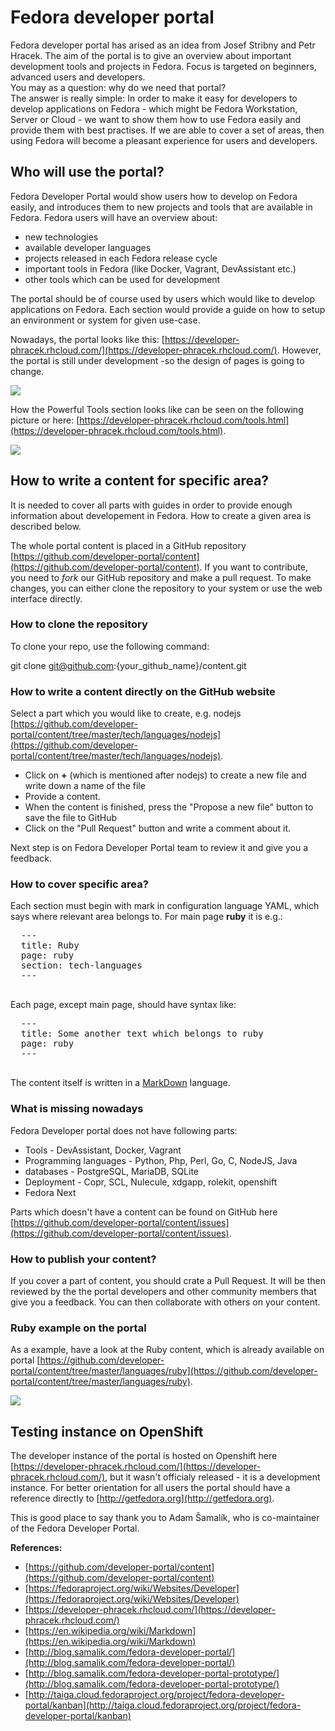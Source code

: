 # Fedora developer portal

Fedora developer portal has arised as an idea from Josef Stribny and Petr Hracek. The aim of the portal is to give an overview about important development tools and projects in Fedora. Focus is targeted on beginners, advanced users and developers.   
You may as a question: why do we need that portal?  
The answer is really simple: In order to make it easy for developers to develop applications on Fedora - which might be Fedora Workstation, Server or Cloud - we want to show them how to use Fedora easily and provide them with best practises. If we are able to cover a set of areas, then using Fedora will become a pleasant experience for users and developers.

## Who will use the portal?

Fedora Developer Portal would show users how to develop on Fedora easily, and introduces them to new projects and tools that are available in Fedora. Fedora users will have an overview about:

*   new technologies
*   available developer languages
*   projects released in each Fedora release cycle
*   important tools in Fedora (like Docker, Vagrant, DevAssistant etc.)
*   other tools which can be used for development

The portal should be of course used by users which would like to develop applications on Fedora. Each section would provide a guide on how to setup an environment or system for given use-case.

Nowadays, the portal looks like this: [https://developer-phracek.rhcloud.com/](https://developer-phracek.rhcloud.com/). However, the portal is still under development -so the design of pages is going to change.

![](./Fedora_developer_portal_main.png)

How the Powerful Tools section looks like can be seen on the following picture or here: [https://developer-phracek.rhcloud.com/tools.html](https://developer-phracek.rhcloud.com/tools.html).

![](./Fedora_developer_portal_tools.png)

## How to write a content for specific area?

It is needed to cover all parts with guides in order to provide enough information about developement in Fedora. How to create a given area is described below.

The whole portal content is placed in a GitHub repository [https://github.com/developer-portal/content](https://github.com/developer-portal/content). If you want to contribute, you need to _fork_ our GitHub repository and make a pull request. To make changes, you can either clone the repository to your system or use the web interface directly.

### How to clone the repository

To clone your repo, use the following command:

git clone git@github.com:{your_github_name}/content.git
  
### How to write a content directly on the GitHub website

Select a part which you would like to create, e.g. nodejs [https://github.com/developer-portal/content/tree/master/tech/languages/nodejs](https://github.com/developer-portal/content/tree/master/tech/languages/nodejs).

*   Click on **+** (which is mentioned after nodejs) to create a new file and write down a name of the file
*   Provide a content.
*   When the content is finished, press the "Propose a new file" button to save the file to GitHub
*   Click on the "Pull Request" button and write a comment about it.

Next step is on Fedora Developer Portal team to review it and give you a feedback.

### How to cover specific area?

Each section must begin with mark in configuration language YAML, which says where relevant area belongs to. For main page **ruby** it is e.g.:

<pre>  ---
  title: Ruby
  page: ruby
  section: tech-languages
  ---
  </pre>

Each page, except main page, should have syntax like:

<pre>  ---
  title: Some another text which belongs to ruby
  page: ruby
  ---
  </pre>

The content itself is written in a [MarkDown](https://en.wikipedia.org/wiki/Markdown) language.

### What is missing nowadays

Fedora Developer portal does not have following parts:

*   Tools - DevAssistant, Docker, Vagrant
*   Programming languages - Python, Php, Perl, Go, C, NodeJS, Java
*   databases - PostgreSQL, MariaDB, SQLite
*   Deployment - Copr, SCL, Nulecule, xdgapp, rolekit, openshift
*   Fedora Next

Parts which doesn't have a content can be found on GitHub here [https://github.com/developer-portal/content/issues](https://github.com/developer-portal/content/issues).

### How to publish your content?

If you cover a part of content, you should crate a Pull Request. It will be then reviewed by the the portal developers and other community members that give you a feedback. You can then collaborate with others on your content.

### Ruby example on the portal

As a example, have a look at the Ruby content, which is already available on portal [https://github.com/developer-portal/content/tree/master/languages/ruby](https://github.com/developer-portal/content/tree/master/languages/ruby).

![](./Fedora_developer_portal_ruby.png)

## Testing instance on OpenShift

The developer instance of the portal is hosted on Openshift here [https://developer-phracek.rhcloud.com/](https://developer-phracek.rhcloud.com/), but it wasn't officialy released - it is a development instance. For better orientation for all users the portal should have a reference directly to [http://getfedora.org](http://getfedora.org).

This is good place to say thank you to Adam Šamalík, who is co-maintainer of the Fedora Developer Portal.

**References:**

*   [https://github.com/developer-portal/content](https://github.com/developer-portal/content)
*   [https://fedoraproject.org/wiki/Websites/Developer](https://fedoraproject.org/wiki/Websites/Developer)
*   [https://developer-phracek.rhcloud.com/](https://developer-phracek.rhcloud.com/)
*   [https://en.wikipedia.org/wiki/Markdown](https://en.wikipedia.org/wiki/Markdown)
*   [http://blog.samalik.com/fedora-developer-portal/](http://blog.samalik.com/fedora-developer-portal/)
*   [http://blog.samalik.com/fedora-developer-portal-prototype/](http://blog.samalik.com/fedora-developer-portal-prototype/)
*   [http://taiga.cloud.fedoraproject.org/project/fedora-developer-portal/kanban](http://taiga.cloud.fedoraproject.org/project/fedora-developer-portal/kanban)
